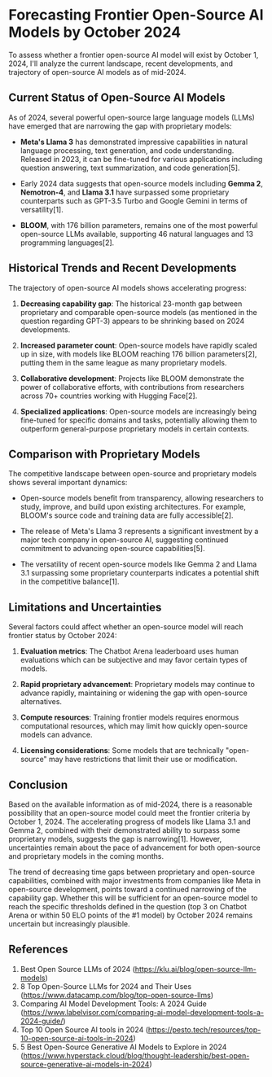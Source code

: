 # Forecasting Frontier Open-Source AI Models by October 2024

To assess whether a frontier open-source AI model will exist by October 1, 2024, I'll analyze the current landscape, recent developments, and trajectory of open-source AI models as of mid-2024.

## Current Status of Open-Source AI Models

As of 2024, several powerful open-source large language models (LLMs) have emerged that are narrowing the gap with proprietary models:

- **Meta's Llama 3** has demonstrated impressive capabilities in natural language processing, text generation, and code understanding. Released in 2023, it can be fine-tuned for various applications including question answering, text summarization, and code generation[5].

- Early 2024 data suggests that open-source models including **Gemma 2**, **Nemotron-4**, and **Llama 3.1** have surpassed some proprietary counterparts such as GPT-3.5 Turbo and Google Gemini in terms of versatility[1].

- **BLOOM**, with 176 billion parameters, remains one of the most powerful open-source LLMs available, supporting 46 natural languages and 13 programming languages[2].

## Historical Trends and Recent Developments

The trajectory of open-source AI models shows accelerating progress:

1. **Decreasing capability gap**: The historical 23-month gap between proprietary and comparable open-source models (as mentioned in the question regarding GPT-3) appears to be shrinking based on 2024 developments.

2. **Increased parameter count**: Open-source models have rapidly scaled up in size, with models like BLOOM reaching 176 billion parameters[2], putting them in the same league as many proprietary models.

3. **Collaborative development**: Projects like BLOOM demonstrate the power of collaborative efforts, with contributions from researchers across 70+ countries working with Hugging Face[2].

4. **Specialized applications**: Open-source models are increasingly being fine-tuned for specific domains and tasks, potentially allowing them to outperform general-purpose proprietary models in certain contexts.

## Comparison with Proprietary Models

The competitive landscape between open-source and proprietary models shows several important dynamics:

- Open-source models benefit from transparency, allowing researchers to study, improve, and build upon existing architectures. For example, BLOOM's source code and training data are fully accessible[2].

- The release of Meta's Llama 3 represents a significant investment by a major tech company in open-source AI, suggesting continued commitment to advancing open-source capabilities[5].

- The versatility of recent open-source models like Gemma 2 and Llama 3.1 surpassing some proprietary counterparts indicates a potential shift in the competitive balance[1].

## Limitations and Uncertainties

Several factors could affect whether an open-source model will reach frontier status by October 2024:

1. **Evaluation metrics**: The Chatbot Arena leaderboard uses human evaluations which can be subjective and may favor certain types of models.

2. **Rapid proprietary advancement**: Proprietary models may continue to advance rapidly, maintaining or widening the gap with open-source alternatives.

3. **Compute resources**: Training frontier models requires enormous computational resources, which may limit how quickly open-source models can advance.

4. **Licensing considerations**: Some models that are technically "open-source" may have restrictions that limit their use or modification.

## Conclusion

Based on the available information as of mid-2024, there is a reasonable possibility that an open-source model could meet the frontier criteria by October 1, 2024. The accelerating progress of models like Llama 3.1 and Gemma 2, combined with their demonstrated ability to surpass some proprietary models, suggests the gap is narrowing[1]. However, uncertainties remain about the pace of advancement for both open-source and proprietary models in the coming months.

The trend of decreasing time gaps between proprietary and open-source capabilities, combined with major investments from companies like Meta in open-source development, points toward a continued narrowing of the capability gap. Whether this will be sufficient for an open-source model to reach the specific thresholds defined in the question (top 3 on Chatbot Arena or within 50 ELO points of the #1 model) by October 2024 remains uncertain but increasingly plausible.

## References

1. Best Open Source LLMs of 2024 (https://klu.ai/blog/open-source-llm-models)
2. 8 Top Open-Source LLMs for 2024 and Their Uses (https://www.datacamp.com/blog/top-open-source-llms)
3. Comparing AI Model Development Tools: A 2024 Guide (https://www.labelvisor.com/comparing-ai-model-development-tools-a-2024-guide/)
4. Top 10 Open Source AI tools in 2024 (https://pesto.tech/resources/top-10-open-source-ai-tools-in-2024)
5. 5 Best Open-Source Generative AI Models to Explore in 2024 (https://www.hyperstack.cloud/blog/thought-leadership/best-open-source-generative-ai-models-in-2024)